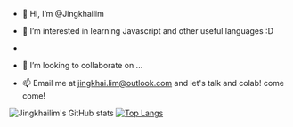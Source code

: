 - 👋 Hi, I’m @Jingkhailim
- 👀 I’m interested in learning Javascript and other useful languages :D

- 
- 💞️ I’m looking to collaborate on ...
- 📫 Email me at jingkhai.lim@outlook.com and let's talk and colab! come come!


![Jingkhailim's GitHub stats](https://github-readme-stats.vercel.app/api?username=jingkhailim&show_icons=true&theme=radical)
[![Top Langs](https://github-readme-stats.vercel.app/api/top-langs/?username=jingkhailim&layout=compact&theme=radical)](https://github.com/anuraghazra/github-readme-stats)


<!---
Jingkhailim/Jingkhailim is a ✨ special ✨ repository because its `README.md` (this file) appears on your GitHub profile.
You can click the Preview link to take a look at your changes.
--->


